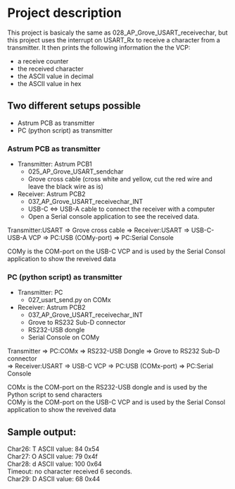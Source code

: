 # Project description

This project is basicaly the same as 028_AP_Grove_USART_receivechar, but this project uses the interrupt on USART_Rx to receive a character from a transmitter. It then prints the following information the the VCP:

- a receive counter
- the received character
- the ASCII value in decimal
- the ASCII value in hex

## Two different setups possible

- Astrum PCB as transmitter
- PC (python script) as transmitter

### Astrum PCB as transmitter

- Transmitter: Astrum PCB1
  - 025_AP_Grove_USART_sendchar
  - Grove cross cable (cross white and yellow, cut the red wire and leave the black wire as is)
- Receiver: Astrum PCB2
  - 037_AP_Grove_USART_receivechar_INT
  - USB-C <=> USB-A cable to connect the receiver with a computer
  - Open a Serial console application to see the received data.

Transmitter:USART => Grove cross cable => Receiver:USART => USB-C-USB-A VCP => PC:USB (COMy-port) => PC:Serial Console

COMy is the COM-port on the USB-C VCP and is used by the Serial Consol application to show the reveived data

### PC (python script) as transmitter

- Transmitter: PC
  - 027_usart_send.py on COMx
- Receiver: Astrum PCB2
  - 037_AP_Grove_USART_receivechar_INT
  - Grove to RS232 Sub-D connector
  - RS232-USB dongle
  - Serial Console on COMy

Transmitter => PC:COMx => RS232-USB Dongle => Grove to RS232 Sub-D connector  
=> Receiver:USART => USB-C VCP => PC:USB (COMx-port) => PC:Serial Console

COMx is the COM-port on the RS232-USB dongle and is used by the Python script to send characters  
COMy is the COM-port on the USB-C VCP and is used by the Serial Consol application to show the reveived data

## Sample output:

Char26: T ASCII value: 84 0x54  
Char27: O ASCII value: 79 0x4f  
Char28: d ASCII value: 100 0x64  
Timeout: no character received 6 seconds.  
Char29: D ASCII value: 68 0x44

